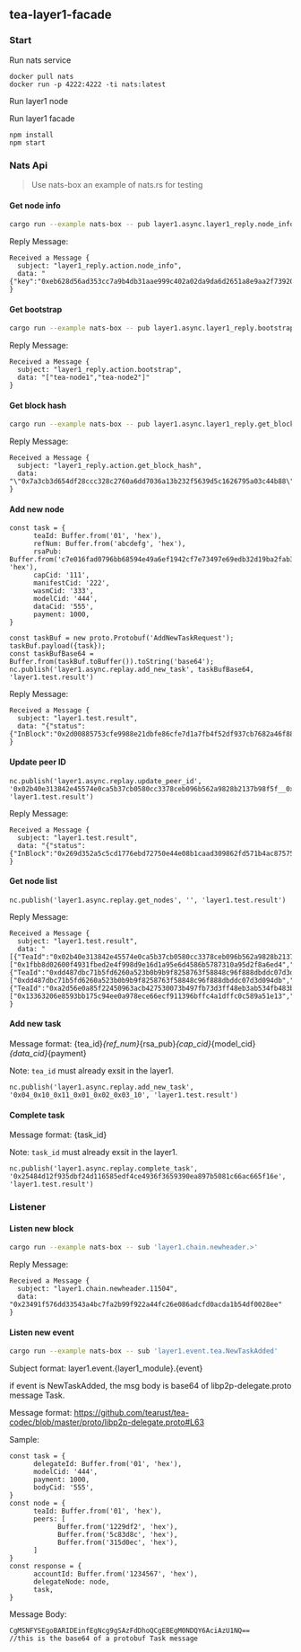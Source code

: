 ## tea-layer1-facade

### Start

Run nats service
```
docker pull nats
docker run -p 4222:4222 -ti nats:latest
```

Run layer1 node

Run layer1 facade
```
npm install
npm start
```

### Nats Api
> Use nats-box an example of nats.rs for testing

#### Get node info
```bash
cargo run --example nats-box -- pub layer1.async.layer1_reply.node_info eb628d56ad353cc7a9b4db31aae999c402a02da9da6d2651a8e9aa2f73920b95
```

Reply Message:
```
Received a Message {
  subject: "layer1_reply.action.node_info",
  data: "{"key":"0xeb628d56ad353cc7a9b4db31aae999c402a02da9da6d2651a8e9aa2f73920b95","amt":321}"
}
```

#### Get bootstrap
```bash
cargo run --example nats-box -- pub layer1.async.layer1_reply.bootstrap 123
```

Reply Message:
```
Received a Message {
  subject: "layer1_reply.action.bootstrap",
  data: "["tea-node1","tea-node2"]"
}
```

#### Get block hash
```bash
cargo run --example nats-box -- pub layer1.async.layer1_reply.get_block_hash 10
```

Reply Message:
```
Received a Message {
  subject: "layer1_reply.action.get_block_hash",
  data: "\"0x7a3cb3d654df28ccc328c2760a6dd7036a13b232f5639d5c1626795a03c44b88\""
}
```

#### Add new node
```
const task = {
      teaId: Buffer.from('01', 'hex'),
      refNum: Buffer.from('abcdefg', 'hex'),
      rsaPub: Buffer.from('c7e016fad0796bb68594e49a6ef1942cf7e73497e69edb32d19ba2fab3696596', 'hex'),
      capCid: '111',
      manifestCid: '222',
      wasmCid: '333',
      modelCid: '444',
      dataCid: '555',
      payment: 1000,
}

const taskBuf = new proto.Protobuf('AddNewTaskRequest');
taskBuf.payload({task});
const taskBufBase64 = Buffer.from(taskBuf.toBuffer()).toString('base64');
nc.publish('layer1.async.replay.add_new_task', taskBufBase64, 'layer1.test.result')
```

Reply Message:
```
Received a Message {
  subject: "layer1.test.result",
  data: "{"status":{"InBlock":"0x2d00885753cfe9988e21dbfe86cfe7d1a7fb4f52df937cb7682a46f88bc6e10b"},"tea_id":"0x02b40e313842e45574e0ca5b37cb0580cc3378ceb096b562a9828b2137b98f5f"}"
}
```

#### Update peer ID
```
nc.publish('layer1.async.replay.update_peer_id', '0x02b40e313842e45574e0ca5b37cb0580cc3378ceb096b562a9828b2137b98f5f__0x1fbb8d02600f4931fbed2e4f998d9e16d1a95e6d4586b5787310a95d2f8a6ed4_0xa555a7e72e9810dde46ca653d56956a2d6e88bb3896038f19674bd3b02d94d18', 'layer1.test.result')
```

Reply Message:
```
Received a Message {
  subject: "layer1.test.result",
  data: "{"status":{"InBlock":"0x269d352a5c5cd1776ebd72750e44e08b1caad309862fd571b4ac87575ae0f10c"},"tea_id":"0x02b40e313842e45574e0ca5b37cb0580cc3378ceb096b562a9828b2137b98f5f"}"
}
```

#### Get node list
```
nc.publish('layer1.async.replay.get_nodes', '', 'layer1.test.result')
```

Reply Message:
```
Received a Message {
  subject: "layer1.test.result",
  data: "[{"TeaId":"0x02b40e313842e45574e0ca5b37cb0580cc3378ceb096b562a9828b2137b98f5f","Peers":["0x1fbb8d02600f4931fbed2e4f998d9e16d1a95e6d4586b5787310a95d2f8a6ed4","0xa555a7e72e9810dde46ca653d56956a2d6e88bb3896038f19674bd3b02d94d18"]},{"TeaId":"0xdd487dbc71b5fd6260a523b0b9b9f8258763f58848c96f888dbddc07d3d094db","Peers":["0xdd487dbc71b5fd6260a523b0b9b9f8258763f58848c96f888dbddc07d3d094db","0x316ca2db416e37a37d2d2aa57a07aaffb1ac65ad4bf8fa4367c1e1edce9f60d6"]},{"TeaId":"0xa2d56e0a85f22450963acb427530073b497fb73d3ff48eb3ab534fb483b7e412","Peers":["0x13363206e8593bb175c94ee0a978ece66ecf911396bffc4a1dffc0c589a51e13","0x02b40e313842e45574e0ca5b37cb0580cc3378ceb096b562a9828b2137b98f5f","0x4b60d01ac2e35e9067358342b228d96e2fb0e8ad801d99de34cdbaaa53cd7965"]}]"
}
```

#### Add new task

Message format: {tea_id}_{ref_num}_{rsa_pub}_{cap_cid}_{model_cid}_{data_cid}_{payment}

Note: `tea_id` must already exsit in the layer1.

```
nc.publish('layer1.async.replay.add_new_task', '0x04_0x10_0x11_0x01_0x02_0x03_10', 'layer1.test.result')
```

#### Complete task

Message format: {task_id}

Note: `task_id` must already exsit in the layer1.

```
nc.publish('layer1.async.replay.complete_task', '0x25484d12f935dbf24d116585edf4ce4936f3659390ea897b5081c66ac665f16e', 'layer1.test.result')
```

### Listener

#### Listen new block
```bash
cargo run --example nats-box -- sub 'layer1.chain.newheader.>'
```

Reply Message:
```
Received a Message {
  subject: "layer1.chain.newheader.11504",
  data: "0x23491f576dd33543a4bc7fa2b99f922a44fc26e086adcfd0acda1b54df0028ee"
}
```

#### Listen new event

```bash
cargo run --example nats-box -- sub 'layer1.event.tea.NewTaskAdded'
```

Subject format: layer1.event.{layer1_module}.{event}

if event is NewTaskAdded, the msg body is base64 of libp2p-delegate.proto message Task.

Message format: https://github.com/tearust/tea-codec/blob/master/proto/libp2p-delegate.proto#L63

Sample:
```
const task = {
      delegateId: Buffer.from('01', 'hex'),
      modelCid: '444',
      payment: 1000,
      bodyCid: '555',
}
const node = {
      teaId: Buffer.from('01', 'hex'),
      peers: [
            Buffer.from('1229df2', 'hex'),
            Buffer.from('5c83d8c', 'hex'),
            Buffer.from('315d0ec', 'hex'),
      ]
}
const response = {
      accountId: Buffer.from('1234567', 'hex'),
      delegateNode: node,
      task,
}
```

Message Body:
```
CgMSNFYSEgoBARIDEinfEgNcg9gSAzFdDhoQCgEBEgM0NDQY6AciAzU1NQ==
//this is the base64 of a protobuf Task message
```
